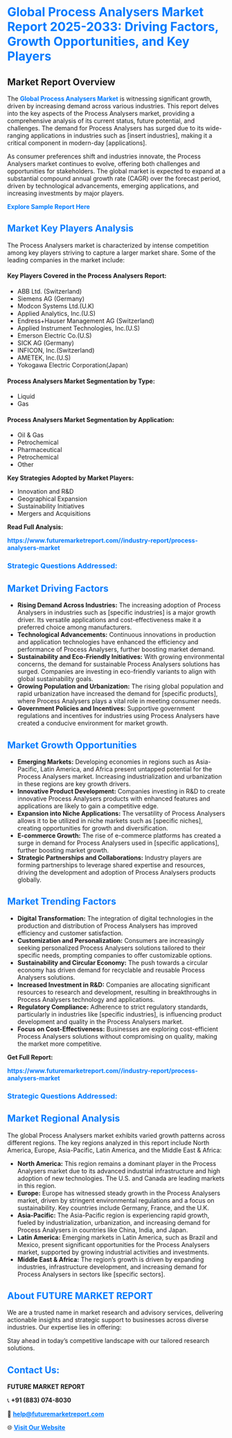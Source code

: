 <h1 style="color: #007BFF;">Global Process Analysers Market Report 2025-2033: Driving Factors, Growth Opportunities, and Key Players</h1>

<section id="overview">
<h2>Market Report Overview</h2>
<p>The <a href="https://www.futuremarketreport.com//industry-report/process-analysers-market" style="color: #007BFF; text-decoration: none;"><strong>Global Process Analysers Market</strong></a> is witnessing significant growth, driven by increasing demand across various industries. This report delves into the key aspects of the Process Analysers market, providing a comprehensive analysis of its current status, future potential, and challenges. The demand for Process Analysers has surged due to its wide-ranging applications in industries such as [insert industries], making it a critical component in modern-day [applications].</p>
<p>As consumer preferences shift and industries innovate, the Process Analysers market continues to evolve, offering both challenges and opportunities for stakeholders. The global market is expected to expand at a substantial compound annual growth rate (CAGR) over the forecast period, driven by technological advancements, emerging applications, and increasing investments by major players.</p>
</section>

<section id="overview">
<p><a href="https://www.futuremarketreport.com//request-sample/reportId=47330" style="color: #007BFF; text-decoration: none;"><strong>Explore Sample Report Here</strong></a></p>
</section>

<section id="key-players">
<h2 style="color: #007BFF;">Market Key Players Analysis</h2>
<p>The Process Analysers market is characterized by intense competition among key players striving to capture a larger market share. Some of the leading companies in the market include:</p>
<h4>Key Players Covered in the Process Analysers Report:</h4>
<ul><li>ABB Ltd. (Switzerland)</li><li>Siemens AG (Germany)</li><li>Modcon Systems Ltd.(U.K)</li><li>Applied Analytics, Inc.(U.S)</li><li>Endress+Hauser Management AG (Switzerland)</li><li>Applied Instrument Technologies, Inc.(U.S)</li><li>Emerson Electric Co.(U.S)</li><li>SICK AG (Germany)</li><li>INFICON, Inc.(Switzerland)</li><li>AMETEK, Inc.(U.S)</li><li>Yokogawa Electric Corporation(Japan)</li></ul>
<h4>Process Analysers Market Segmentation by Type:</h4>
<ul><li>Liquid</li><li>Gas</li></ul>

<h4>Process Analysers Market Segmentation by Application:</h4>
<ul><li>Oil &amp; Gas</li><li>Petrochemical</li><li>Pharmaceutical</li><li>Petrochemical</li><li>Other</li></ul>
<p><strong>Key Strategies Adopted by Market Players:</strong></p>
<ul>
<li>Innovation and R&D</li>
<li>Geographical Expansion</li>
<li>Sustainability Initiatives</li>
<li>Mergers and Acquisitions</li>
</ul>
</section>

<section>
<p><strong>Read Full Analysis: </strong></p><a href="https://www.futuremarketreport.com//industry-report/process-analysers-market" style="color: #007BFF; text-decoration: none;"><strong>https://www.futuremarketreport.com//industry-report/process-analysers-market</strong></a>
<h3 style="color: #007BFF;">Strategic Questions Addressed:</h3>
</section>

<section id="driving-factors">
<h2 style="color: #007BFF;">Market Driving Factors</h2>
<ul>
<li><strong>Rising Demand Across Industries:</strong> The increasing adoption of Process Analysers in industries such as [specific industries] is a major growth driver. Its versatile applications and cost-effectiveness make it a preferred choice among manufacturers.</li>
<li><strong>Technological Advancements:</strong> Continuous innovations in production and application technologies have enhanced the efficiency and performance of Process Analysers, further boosting market demand.</li>
<li><strong>Sustainability and Eco-Friendly Initiatives:</strong> With growing environmental concerns, the demand for sustainable Process Analysers solutions has surged. Companies are investing in eco-friendly variants to align with global sustainability goals.</li>
<li><strong>Growing Population and Urbanization:</strong> The rising global population and rapid urbanization have increased the demand for [specific products], where Process Analysers plays a vital role in meeting consumer needs.</li>
<li><strong>Government Policies and Incentives:</strong> Supportive government regulations and incentives for industries using Process Analysers have created a conducive environment for market growth.</li>
</ul>
</section>

<section id="growth-opportunities">
<h2 style="color: #007BFF;">Market Growth Opportunities</h2>
<ul>
<li><strong>Emerging Markets:</strong> Developing economies in regions such as Asia-Pacific, Latin America, and Africa present untapped potential for the Process Analysers market. Increasing industrialization and urbanization in these regions are key growth drivers.</li>
<li><strong>Innovative Product Development:</strong> Companies investing in R&D to create innovative Process Analysers products with enhanced features and applications are likely to gain a competitive edge.</li>
<li><strong>Expansion into Niche Applications:</strong> The versatility of Process Analysers allows it to be utilized in niche markets such as [specific niches], creating opportunities for growth and diversification.</li>
<li><strong>E-commerce Growth:</strong> The rise of e-commerce platforms has created a surge in demand for Process Analysers used in [specific applications], further boosting market growth.</li>
<li><strong>Strategic Partnerships and Collaborations:</strong> Industry players are forming partnerships to leverage shared expertise and resources, driving the development and adoption of Process Analysers products globally.</li>
</ul>
</section>

<section id="trending-factors">
<h2 style="color: #007BFF;">Market Trending Factors</h2>
<ul>
<li><strong>Digital Transformation:</strong> The integration of digital technologies in the production and distribution of Process Analysers has improved efficiency and customer satisfaction.</li>
<li><strong>Customization and Personalization:</strong> Consumers are increasingly seeking personalized Process Analysers solutions tailored to their specific needs, prompting companies to offer customizable options.</li>
<li><strong>Sustainability and Circular Economy:</strong> The push towards a circular economy has driven demand for recyclable and reusable Process Analysers solutions.</li>
<li><strong>Increased Investment in R&D:</strong> Companies are allocating significant resources to research and development, resulting in breakthroughs in Process Analysers technology and applications.</li>
<li><strong>Regulatory Compliance:</strong> Adherence to strict regulatory standards, particularly in industries like [specific industries], is influencing product development and quality in the Process Analysers market.</li>
<li><strong>Focus on Cost-Effectiveness:</strong> Businesses are exploring cost-efficient Process Analysers solutions without compromising on quality, making the market more competitive.</li>
</ul>
</section>

<section>
<p><strong>Get Full Report: </strong></p><a href="https://www.futuremarketreport.com//industry-report/process-analysers-market" style="color: #007BFF; text-decoration: none;"><strong>https://www.futuremarketreport.com//industry-report/process-analysers-market</strong></a>
<h3 style="color: #007BFF;">Strategic Questions Addressed:</h3>
</section>


<section id="regional-analysis">
<h2 style="color: #007BFF;">Market Regional Analysis</h2>
<p>The global Process Analysers market exhibits varied growth patterns across different regions. The key regions analyzed in this report include North America, Europe, Asia-Pacific, Latin America, and the Middle East & Africa:</p>
<ul>
<li><strong>North America:</strong> This region remains a dominant player in the Process Analysers market due to its advanced industrial infrastructure and high adoption of new technologies. The U.S. and Canada are leading markets in this region.</li>
<li><strong>Europe:</strong> Europe has witnessed steady growth in the Process Analysers market, driven by stringent environmental regulations and a focus on sustainability. Key countries include Germany, France, and the U.K.</li>
<li><strong>Asia-Pacific:</strong> The Asia-Pacific region is experiencing rapid growth, fueled by industrialization, urbanization, and increasing demand for Process Analysers in countries like China, India, and Japan.</li>
<li><strong>Latin America:</strong> Emerging markets in Latin America, such as Brazil and Mexico, present significant opportunities for the Process Analysers market, supported by growing industrial activities and investments.</li>
<li><strong>Middle East & Africa:</strong> The region’s growth is driven by expanding industries, infrastructure development, and increasing demand for Process Analysers in sectors like [specific sectors].</li>
</ul>
</section>

<footer>
<h2 style="color: #007BFF;">About FUTURE MARKET REPORT</h2>
<p>We are a trusted name in market research and advisory services, delivering actionable insights and strategic support to businesses across diverse industries. Our expertise lies in offering:</p>

<p>Stay ahead in today’s competitive landscape with our tailored research solutions.</p>

<h2 style="color: #007BFF;">Contact Us:</h2>
<p><strong>FUTURE MARKET REPORT</strong></p>
<p>📞 <strong>+91 (883) 074-8030</strong></p>
<p>📧 <strong><a href="mailto:help@futuremarketreport.com" style="color: #007BFF;">help@futuremarketreport.com</a></strong></p>
<p>🌐 <strong><a href="https://www.futuremarketreport.com/" style="color: #007BFF;">Visit Our Website</a></strong></p>
</footer>